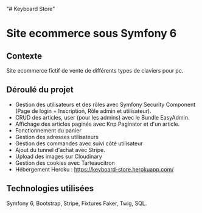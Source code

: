"# Keyboard Store" 
# Site ecommerce sous Symfony 6

## Contexte
Site ecommerce fictif de vente de différents types de claviers pour pc.

## Déroulé du projet

- Gestion des utilisateurs et des rôles avec Symfony Security Component (Page de login + Inscription, Rôle admin et utilisateur).
- CRUD des articles, user (pour les admins) avec le Bundle EasyAdmin.
- Affichage des articles paginés avec Knp Paginator et d'un article.
- Fonctionnement du panier
- Gestion des adresses utilisateurs
- Gestion des commandes avec suivi côté utilisateur
- Ajout du tunnel d'achat avec Stripe.
- Upload des images sur Cloudinary
- Gestion des cookies avec Tarteaucitron
- Hébergement Heroku : https://keyboard-store.herokuapp.com/

## Technologies utilisées
Symfony 6, Bootstrap, Stripe, Fixtures Faker, Twig, SQL.
